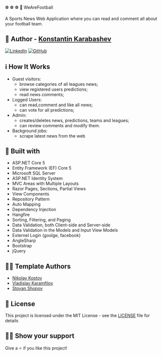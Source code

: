 ⚽ ⚽ ⚽ 📰  WeAreFootball

A Sports News Web Application where you can read and comment all about your football team.

## :boy: Author - [Konstantin Karabashev](https://github.com/kocety91)

 [![LinkedIn](https://img.shields.io/badge/KonstantinKarabashev-%230077B5.svg?style=for-the-badge&logo=linkedin&logoColor=white)](https://www.linkedin.com/in/konstantin-karabashev-5517a322a/) [![GitHub](https://img.shields.io/badge/KonstantinKarabashev-%23121011.svg?style=for-the-badge&logo=github&logoColor=white)](https://github.com/kocety91)

## :information_source: How It Works

- Guest visitors: 
  - browse categories of all leagues news;
  - view registered users predictions;
  - read news comments;
- Logged Users:
  - can read,comment and like all news;
  - can vote for all predictions; 
- Admin:
  - creates/deletes news, predictions, teams and leagues; 
  - can review comments and modify them.
- Background jobs:
  - scrape latest news from the web


## :construction_worker: Built with
- ASP.NET Core 5
- Entity Framework (EF) Core 5
- Microsoft SQL Server
- ASP.NET Identity System
- MVC Areas with Multiple Layouts
- Razor Pages, Sections, Partial Views
- View Components
- Repository Pattern
- Auto Мapping
- Dependency Injection
- Hangfire
- Sorting, Filtering, and Paging
- Data Validation, both Client-side and Server-side
- Data Validation in the Models and Input View Models
- Externel Login (goolge, facebook)
- AngleSharp
- Bootstrap
- jQuery


## 👨‍💻 Template Authors
- [Nikolay Kostov](https://github.com/NikolayIT)
- [Vladislav Karamfilov](https://github.com/vladislav-karamfilov)
- [Stoyan Shopov](https://github.com/StoyanShopov)

## :pencil: License

This project is licensed under the MIT License - see the [LICENSE](LICENSE) file for details

## :man_astronaut: Show your support

Give a :star: if you like this project!
